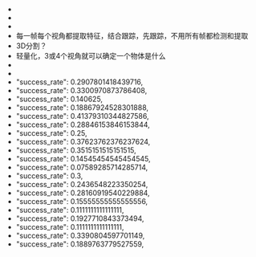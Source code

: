 -
-
-
- 每一帧每个视角都提取特征，结合跟踪，先跟踪，不用所有帧都检测和提取
- 3D分割？
- 轻量化，3或4个视角就可以确定一个物体是什么
-
-
- "success_rate": 0.2907801418439716,
- "success_rate": 0.3300970873786408,
- "success_rate": 0.140625,
- "success_rate": 0.18867924528301888,
- "success_rate": 0.41379310344827586,
- "success_rate": 0.28846153846153844,
- "success_rate": 0.25,
- "success_rate": 0.37623762376237624,
- "success_rate": 0.3515151515151515,
- "success_rate": 0.14545454545454545,
- "success_rate": 0.07589285714285714,
- "success_rate": 0.3,
- "success_rate": 0.2436548223350254,
- "success_rate": 0.28160919540229884,
- "success_rate": 0.15555555555555556,
- "success_rate": 0.1111111111111111,
- "success_rate": 0.1927710843373494,
- "success_rate": 0.1111111111111111,
- "success_rate": 0.3390804597701149,
- "success_rate": 0.1889763779527559,